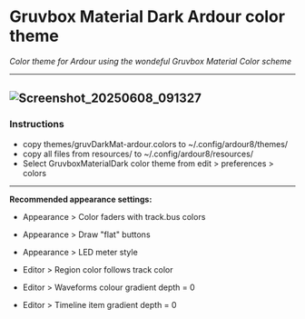 # Gruvbox Material Dark Ardour color theme

*Color theme for Ardour using the wondeful Gruvbox Material Color scheme*

---

![Screenshot_20250608_091327](https://github.com/user-attachments/assets/a6140ffb-27c0-4919-b3c5-12ed2b44d503)
---

### Instructions

- copy themes/gruvDarkMat-ardour.colors to ~/.config/ardour8/themes/
- copy all files from resources/ to ~/.config/ardour8/resources/
- Select GruvboxMaterialDark color theme from edit > preferences > colors

---
**Recommended appearance settings:**

- Appearance > Color faders with track.bus colors
- Appearance > Draw "flat" buttons
- Appearance > LED meter style

- Editor > Region color follows track color
- Editor > Waveforms colour gradient depth = 0
- Editor > Timeline item gradient depth = 0
